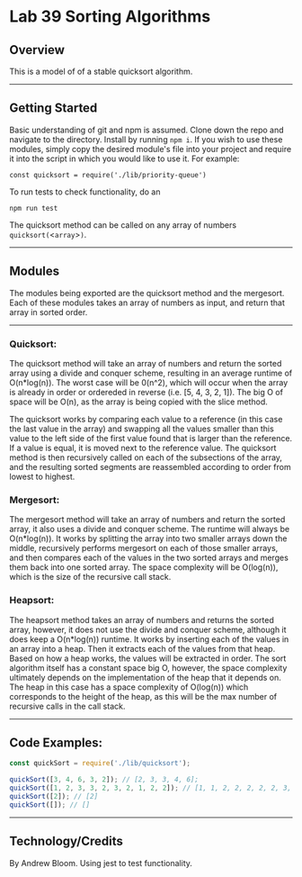 # Lab 39 Sorting Algorithms

## Overview

This is a model of of a stable quicksort algorithm.
***
## Getting Started

Basic understanding of git and npm is assumed. Clone down the repo and navigate to the directory. Install by running `npm i`. If you wish to use these modules, simply copy the desired module's file into your project and require it into the script in which you would like to use it. For example:

```const quicksort = require('./lib/priority-queue')```

To run tests to check functionality, do an

```npm run test```

The quicksort method can be called on any array of numbers `quicksort(`<`array`>`)`. 
***
## Modules

The modules being exported are the quicksort method and the mergesort. Each of these modules takes an array of numbers as input, and return that array in sorted order.
***
### Quicksort:

The quicksort method will take an array of numbers and return the sorted array using a divide and conquer scheme, resulting in an average runtime of O(n*log(n)). The worst case will be 0(n^2), which will occur when the array is already in order or ordereded in reverse (i.e. [5, 4, 3, 2, 1]). The big O of space will be O(n), as the array is being copied with the slice method. 

The quicksort works by comparing each value to a reference (in this case the last value in the array) and swapping all the values smaller than this value to the left side of the first value found that is larger than the reference. If a value is equal, it is moved next to the reference value. The quicksort method is then recursively called on each of the subsections of the array, and the resulting sorted segments are reassembled according to order from lowest to highest.

### Mergesort:

The mergesort method will take an array of numbers and return the sorted array, it also uses a divide and conquer scheme. The runtime will always be O(n*log(n)). It works by splitting the array into two smaller arrays down the middle, recursively performs mergesort on each of those smaller arrays, and then compares each of the values in the two sorted arrays and merges them back into one sorted array. The space complexity will be O(log(n)), which is the size of the recursive call stack.

### Heapsort:

The heapsort method takes an array of numbers and returns the sorted array, however, it does not use the divide and conquer scheme, although it does keep a O(n*log(n)) runtime. It works by inserting each of the values in an array into a heap. Then it extracts each of the values from that heap. Based on how a heap works, the values will be extracted in order. The sort algorithm itself has a constant space big O, however, the space complexity ultimately depends on the implementation of the heap that it depends on. The heap in this case has a space complexity of O(log(n)) which corresponds to the height of the heap, as this will be the max number of recursive calls in the call stack.


***
## Code Examples:

```javascript
const quickSort = require('./lib/quicksort');

quickSort([3, 4, 6, 3, 2]); // [2, 3, 3, 4, 6];
quickSort([1, 2, 3, 3, 2, 3, 2, 1, 2, 2]); // [1, 1, 2, 2, 2, 2, 2, 3, 3, 3]
quickSort([2]); // [2]
quickSort([]); // []
```
***
## Technology/Credits

By Andrew Bloom. Using jest to test functionality.